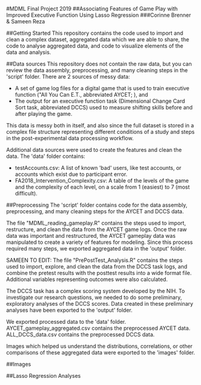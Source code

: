 #MDML Final Project 2019
##Associating Features of Game Play with Improved Executive Function Using Lasso Regression
###Corinne Brenner & Sameen Reza

##Getting Started
This repository contains the code used to import and clean a complex dataset, aggregated data which we are able to share, the code to analyse aggregated data, and code to visualize elements of the data and analysis. 

##Data sources
This repository does not contain the raw data, but you can review the data assembly, preprocessing, and many cleaning steps in the 'script' folder. 
There are 2 sources of messy data: 
 * A set of game log files for a digital game that is used to train executive function ("All You Can E.T., abbreviated AYCET; ), and 
 * The output for an executive function task (Dimensional Change Card Sort task, abbreviated DCCS) used to measure shifting skills before and after playing the game.
 
This data is messy both in itself, and also since the full dataset is stored in a complex file structure representing different conditions of a study and steps in the post-experimental data processing workflow.

Additional data sources were used to create the features and clean the data. The 'data' folder contains:
* testAccounts.csv: A list of known 'bad' users, like test accounts, or accounts which exist due to participant error. 
* FA2018_Intervention_Complexity.csv: A table of the levels of the game and the complexity of each level, on a scale from 1 (easiest) to 7 (most difficult). 

##Preprocessing
The 'script' folder contains code for the data assembly, preprocessing, and many cleaning steps for the AYCET and DCCS data.

The file "MDML_reading_gameplay.R" contains the steps used to import, restructure, and clean the data from the AYCET game logs. Once the raw data was important and restructured, the AYCET gameplay data was manipulated to create a variety of features for modeling. Since this process required many steps, we exported aggregated data in the 'output' folder. 

SAMEEN TO EDIT: The file "PrePostTest_Analysis.R" contains the steps used to import, explore, and clean the data from the DCCS task logs, and combine the pretest results with the posttest results into a wide format file. Additional variables representing outcomes were also calculated. 

The DCCS task has a complex scoring system developed by the NIH. To investigate our research questions, we needed to do some preliminary, exploratory analyses of the DCCS scores. Data created in these preliminary analyses have been exported to the 'output' folder.

We exported processed data to the 'data' folder.  
AYCET_gameplay_aggregated.csv contains the preprocessed AYCET data. 
ALL_DCCS_data.csv contains the preprocessed DCCS data.

Images which helped us understand the distributions, correlations, or other comparisons of these aggregated data were exported to the 'images' folder.


##Images

##Lasso Regression Analyses




